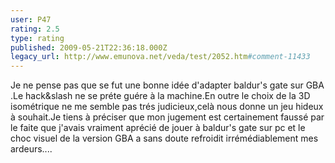 ```yaml
---
user: P47
rating: 2.5
type: rating
published: 2009-05-21T22:36:18.000Z
legacy_url: http://www.emunova.net/veda/test/2052.htm#comment-11433
---
```

Je ne pense pas que se fut une bonne idée d'adapter baldur's gate sur GBA .Le hack&slash ne se préte guére à la machine.En outre le choix de la 3D isométrique ne me semble pas trés judicieux,celà nous donne un jeu hideux à souhait.Je tiens à préciser que mon jugement est certainement faussé par le faite que j'avais vraiment aprécié de jouer à baldur's gate sur pc et le choc visuel de la version GBA a sans doute refroidit irrémédiablement mes ardeurs....